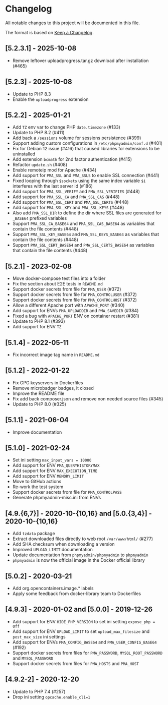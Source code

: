 # Changelog

All notable changes to this project will be documented in this file.

The format is based on [Keep a Changelog](https://keepachangelog.com/en/1.0.0/).

## [5.2.3.1] - 2025-10-08

- Remove leftover uploadprogress.tar.gz download after installation (#465)

## [5.2.3] - 2025-10-08

- Update to PHP 8.3
- Enable the `uploadprogress` extension

## [5.2.2] - 2025-01-21

- Add `TZ` env var to change PHP `date.timezone` (#133)
- Update to PHP 8.2 (#411)
- Add back a `/sessions` volume for sessions persistence (#399)
- Support adding custom configurations in `/etc/phpmyadmin/conf.d` (#401)
- Fix for Debian 12 issue (#416) that caused libraries for extensions to be uninstalled
- Add extension `bcmath` for 2nd factor authentication (#415)
- Refactor `update.sh` (#408)
- Enable remoteip mod for Apache (#434)
- Add support for `PMA_SSL` and `PMA_SSLS` to enable SSL connection (#441)
- Fixed looping through `$sockets` using the same index variable `$i` interferes with the last server id (#186)
- Add support for `PMA_SSL_VERIFY` and `PMA_SSL_VERIFIES` (#448)
- Add support for `PMA_SSL_CA` and `PMA_SSL_CAS` (#448)
- Add support for `PMA_SSL_CERT` and `PMA_SSL_CERTS` (#448)
- Add support for `PMA_SSL_KEY` and `PMA_SSL_KEYS` (#448)
- Also add `PMA_SSL_DIR` to define the dir where SSL files are generated for `_BASE64` prefixed variables
- Support `PMA_SSL_CA_BASE64` and `PMA_SSL_CAS_BASE64` as variables that contain the file contents (#448)
- Support `PMA_SSL_KEY_BASE64` and `PMA_SSL_KEYS_BASE64` as variables that contain the file contents (#448)
- Support `PMA_SSL_CERT_BASE64` and `PMA_SSL_CERTS_BASE64` as variables that contain the file contents (#448)

## [5.2.1] - 2023-02-08

- Move docker-compose test files into a folder
- Fix the section about E2E tests in `README.md`
- Support docker secrets from file for `PMA_USER` (#372)
- Support docker secrets from file for `PMA_CONTROLUSER` (#372)
- Support docker secrets from file for `PMA_CONTROLHOST` (#372)
- Allow a different Apache port with `APACHE_PORT` (#340)
- Add support for ENVs `PMA_UPLOADDIR` and `PMA_SAVEDIR` (#384)
- Fixed a bug with `APACHE_PORT` ENV on container restart (#381)
- Update to PHP 8.1 (#393)
- Add support for ENV `TZ`

## [5.1.4] - 2022-05-11

- Fix incorrect image tag name in `README.md`

## [5.1.2] - 2022-01-22

- Fix GPG keyservers in Dockerfiles
- Remove microbadger badges, it closed
- Improve the README file
- Fix add back composer.json and remove non needed source files (#345)
- Update to PHP 8.0 (#325)

## [5.1.1] - 2021-06-04

- Improve documentation

## [5.1.0] - 2021-02-24

- Set ini setting `max_input_vars = 10000`
- Add support for ENV `PMA_QUERYHISTORYMAX`
- Add support for ENV `MAX_EXECUTION_TIME`
- Add support for ENV `MEMORY_LIMIT`
- Move to GitHub actions
- Re-work the test system
- Support docker secrets from file for `PMA_CONTROLPASS`
- Generate phpmyadmin-misc.ini from ENVs

## [4.9.{6,7}] - 2020-10-{10,16} and [5.0.{3,4}] - 2020-10-{10,16}

- Add `tzdata` package
- Extract downloaded files directly to web root `/var/www/html/` (#277)
- Add SHA checksum when downloading a version
- Improved `UPLOAD_LIMIT` documentation
- Update documentation from `phpmyadmin/phpmyadmin` to `phpmyadmin`
- `phpmyadmin` is now the official image in the Docker official library

## [5.0.2] - 2020-03-21

- Add org.opencontainers.image.* labels
- Apply some feedback from docker-library team to Dockerfiles

## [4.9.3] - 2020-01-02 and [5.0.0] - 2019-12-26

- Add support for ENV `HIDE_PHP_VERSION` to set ini setting `expose_php = Off`
- Add support for ENV `UPLOAD_LIMIT` to set `upload_max_filesize` and `post_max_size` ini settings
- Add support for ENVs `PMA_CONFIG_BASE64` and `PMA_USER_CONFIG_BASE64` (#192)
- Support docker secrets from files for `PMA_PASSWORD`, `MYSQL_ROOT_PASSWORD` and `MYSQL_PASSWORD`
- Support docker secrets from files for `PMA_HOSTS` and `PMA_HOST`

## [4.9.2-2] - 2020-12-20

- Update to PHP 7.4 (#257)
- Drop ini setting `opcache.enable_cli=1`
